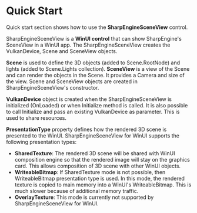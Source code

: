 ﻿# Quick Start

Quick start section shows how to use the **SharpEngineSceneView** control.

SharpEngineSceneView is a **WinUI control** that can show SharpEngine's SceneView in a WinUI app.
The SharpEngineSceneView creates the VulkanDevice, Scene and SceneView objects.

**Scene** is used to define the 3D objects (added to Scene.RootNode) and lights (added to Scene.Lights collection).
**SceneView** is a view of the Scene and can render the objects in the Scene. It provides a Camera and size of the view. Scene and SceneView objects are created in SharpEngineSceneView's constructor.

**VulkanDevice** object is created when the SharpEngineSceneView is initialized (OnLoaded) or when Initialize method is called.
It is also possible to call Initialize and pass an existing VulkanDevice as parameter. This is used to share resources.

**PresentationType** property defines how the rendered 3D scene is presented to the WinUI. SharpEngineSceneView for WinUI supports the following presentation types:
- **SharedTexture**: The rendered 3D scene will be shared with WinUI composition engine so that
the rendered image will stay on the graphics card.
This allows composition of 3D scene with other WinUI objects.
- **WriteableBitmap**: If SharedTexture mode is not possible, then WriteableBitmap presentation type is used.
In this mode, the rendered texture is copied to main memory into a WinUI's WriteableBitmap.
This is much slower because of additional memory traffic.
- **OverlayTexture**: This mode is currently not supported by SharpEngineSceneView for WinUI.